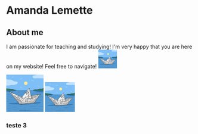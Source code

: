 # Amanda Lemette

## About me

I am passionate for teaching and studying! I'm very happy that you are here on my website! Feel free to navigate! 
<img src='images/115259-OP18JO-207.jpg' width='50'> 

<img src='images/115259-OP18JO-207.jpg' width='100'> 

<img src='images/115259-OP18JO-207.jpg' width='80'> 

### teste 3
